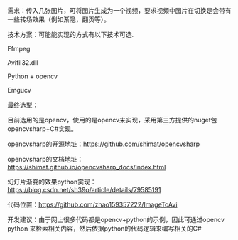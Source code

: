 需求：传入几张图片，可将图片生成为一个视频，要求视频中图片在切换是会带有一些转场效果（例如渐隐，翻页等）。

技术方案：可能能实现的方式有以下技术可选.

Ffmpeg

Avifil32.dll

Python + opencv

Emgucv

最终选型：

目前选用的是opencv，使用的是opencv来实现，采用第三方提供的nuget包opencvsharp+C#实现。

opencvsharp的开源地址：https://github.com/shimat/opencvsharp

opencvsharp的文档地址：https://shimat.github.io/opencvsharp_docs/index.html

幻灯片渐变的效果python实现：https://blog.csdn.net/sh39o/article/details/79585191

代码位置：https://github.com/zhao159357222/ImageToAvi

开发建议：由于网上很多代码都是opencv+python的示例，因此可通过opencv python 来检索相关内容，然后依据python的代码逻辑来编写相关的C#
